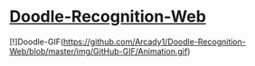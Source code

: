# [Doodle-Recognition-Web][1]

[!]Doodle-GIF(https://github.com/Arcady1/Doodle-Recognition-Web/blob/master/img/GitHub-GIF/Animation.gif)


















[1]: https://doodle-recognition-web.glitch.me/